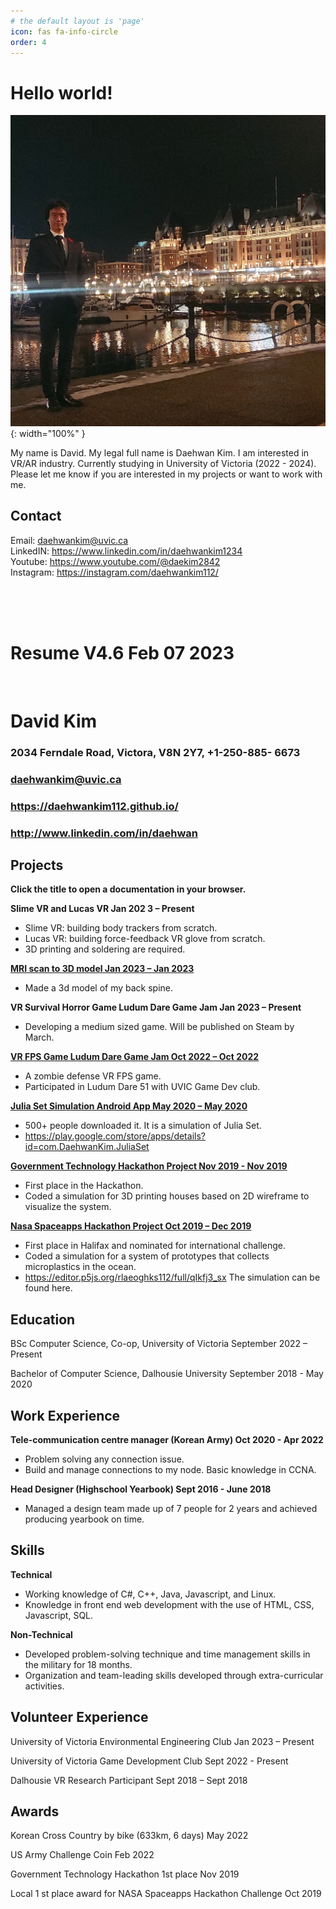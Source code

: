 ```yaml
---
# the default layout is 'page'
icon: fas fa-info-circle
order: 4
---
```

# Hello world!
![Desktop View](/assets/images/about/image1.png){: width="100%" }

My name is David. My legal full name is Daehwan Kim. I am interested in VR/AR industry. Currently studying in University of Victoria (2022 - 2024). Please let me know if you are interested in my projects or want to work with me.

## Contact

Email: daehwankim@uvic.ca <br />
LinkedIN: <a href="https://www.linkedin.com/in/daehwankim1234">https://www.linkedin.com/in/daehwankim1234</a> <br />
Youtube: <a href="https://www.youtube.com/@daekim2842">https://www.youtube.com/@daekim2842</a> <br />
Instagram: <a href="https://instagram.com/daehwankim112/">https://instagram.com/daehwankim112/</a> <br />

<br />
<br />
<br />

# Resume V4.6 Feb 07 2023

<br />


# David Kim

### 2034 Ferndale Road, Victora, V8N 2Y7, +1-250-885- 6673

### daehwankim@uvic.ca

### <a href="https://daehwankim112.github.io/"> https://daehwankim112.github.io/

### <a href="http://www.linkedin.com/in/daehwan"> http://www.linkedin.com/in/daehwan

## Projects

**Click the title to open a documentation in your browser.**

**Slime VR and Lucas VR Jan 202 3 – Present**

- Slime VR: building body trackers from scratch.
- Lucas VR: building force-feedback VR glove from scratch.
- 3D printing and soldering are required.

<a href="https://daehwankim112.github.io/posts/mri-to-3d-model/"> **MRI scan to 3D model Jan 2023 – Jan 2023** </a>

- Made a 3d model of my back spine.

**VR Survival Horror Game Ludum Dare Game Jam Jan 2023 – Present**

- Developing a medium sized game. Will be published on Steam by March.

<a href="https://daehwankim112.github.io/posts/ludumdare-game-jam/"> **VR FPS Game Ludum Dare Game Jam Oct 2022 – Oct 2022** </a>

- A zombie defense VR FPS game.
- Participated in Ludum Dare 51 with UVIC Game Dev club.

<a href="https://daehwankim112.github.io/posts/julia-set-android-app/"> **Julia Set Simulation Android App May 2020 – May 2020** </a>

- 500+ people downloaded it. It is a simulation of Julia Set.
- <a href="https://play.google.com/store/apps/details?id=com.DaehwanKim.JuliaSet"> https://play.google.com/store/apps/details?id=com.DaehwanKim.JuliaSet

<a href="https://daehwankim112.github.io/posts/government-technology-hackathon/"> **Government Technology Hackathon Project Nov 2019 - Nov 2019** </a>

- First place in the Hackathon.
- Coded a simulation for 3D printing houses based on 2D wireframe to visualize the system.

<a href="https://daehwankim112.github.io/posts/nasa-hackathon/"> **Nasa Spaceapps Hackathon Project Oct 2019 – Dec 2019** </a>

- First place in Halifax and nominated for international challenge.
- Coded a simulation for a system of prototypes that collects microplastics in the ocean.
- <a href="https://editor.p5js.org/rlaeoghks112/full/qIkfj3_sx"> https://editor.p5js.org/rlaeoghks112/full/qIkfj3_sx </a> The simulation can be found here.


## Education

BSc Computer Science, Co-op, University of Victoria September 2022 – Present

Bachelor of Computer Science, Dalhousie University September 2018 - May 2020

## Work Experience

**Tele-communication centre manager (Korean Army) Oct 2020 - Apr 2022**

- Problem solving any connection issue.
- Build and manage connections to my node. Basic knowledge in CCNA.

**Head Designer (Highschool Yearbook) Sept 2016 - June 2018**

- Managed a design team made up of 7 people for 2 years and achieved producing yearbook on
    time.

## Skills

**Technical**

- Working knowledge of C#, C++, Java, Javascript, and Linux.
- Knowledge in front end web development with the use of HTML, CSS, Javascript, SQL.

**Non-Technical**

- Developed problem-solving technique and time management skills in the military for 18 months.
- Organization and team-leading skills developed through extra-curricular activities.

## Volunteer Experience

University of Victoria Environmental Engineering Club Jan 2023 – Present

University of Victoria Game Development Club Sept 2022 - Present

Dalhousie VR Research Participant Sept 2018 – Sept 2018

## Awards

Korean Cross Country by bike (633km, 6 days) May 2022

US Army Challenge Coin Feb 2022

Government Technology Hackathon 1st place Nov 2019

Local 1 st place award for NASA Spaceapps Hackathon Challenge Oct 2019


